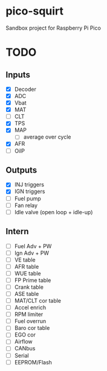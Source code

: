 # pico-squirt

Sandbox project for Raspberry Pi Pico

# TODO
## Inputs
- [x] Decoder
- [x] ADC
- [x] Vbat
- [x] MAT
- [ ] CLT
- [x] TPS
- [x] MAP
    - [ ] average over cycle
- [x] AFR
- [ ] OilP
## Outputs
- [x] INJ triggers
- [x] IGN triggers
- [ ] Fuel pump
- [ ] Fan relay
- [ ] Idle valve (open loop + idle-up)
## Intern
- [ ] Fuel Adv + PW
- [ ] Ign Adv + PW
- [ ] VE table
- [ ] AFR table
- [ ] WUE table
- [ ] FP Prime table
- [ ] Crank table
- [ ] ASE table
- [ ] MAT/CLT cor table
- [ ] Accel enrich
- [ ] RPM limiter
- [ ] Fuel overrun
- [ ] Baro cor table
- [ ] EGO cor
- [ ] Airflow
- [ ] CANbus
- [ ] Serial
- [ ] EEPROM/Flash